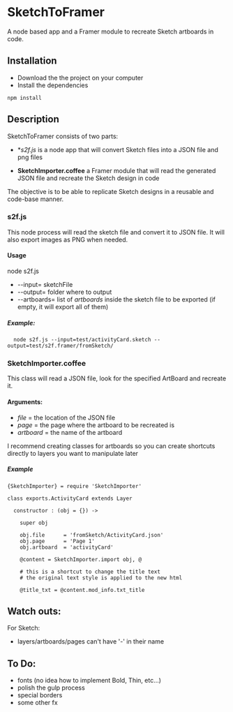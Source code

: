 # SketchToFramer

A node based app and a Framer module to recreate Sketch artboards in code.

## Installation

* Download the the project on your computer
* Install the dependencies
```
npm install
```


## Description


SketchToFramer consists of two parts:

* **s2f.js* is a node app that will convert Sketch files into a JSON file and png files

* **SketchImporter.coffee** a Framer module that will read the generated JSON file and recreate the Sketch design in code


The objective is to be able to replicate Sketch designs in a reusable and code-base manner.



### s2f.js ###

  This node process will read the sketch file and convert it to JSON file. It will also export images as PNG when needed.

#### Usage ####
 node s2f.js
  * --input= sketchFile
  * --output= folder where to output
  * --artboards= list of *artboards* inside the sketch file to be exported (if empty, it will export all of them)

##### Example: #####
```
  node s2f.js --input=test/activityCard.sketch --output=test/s2f.framer/fromSketch/
```





### SketchImporter.coffee ###

This class will read a JSON file, look for the specified ArtBoard and recreate it.


#### Arguments: ####
* *file* = the location of the JSON file
* *page* = the page where the artboard to be recreated is
* *artboard* = the name of the artboard

I recommend creating classes for artboards so you can create shortcuts directly to layers you want to manipulate later

##### Example #####
```
{SketchImporter} = require 'SketchImporter'

class exports.ActivityCard extends Layer

  constructor : (obj = {}) ->

    super obj

    obj.file      = 'fromSketch/ActivityCard.json'
    obj.page      = 'Page 1'
    obj.artboard  = 'activityCard'

    @content = SketchImporter.import obj, @

    # this is a shortcut to change the title text
    # the original text style is applied to the new html

    @title_txt = @content.mod_info.txt_title

```




## Watch outs: ##
For Sketch:
  * layers/artboards/pages can't have '-' in their name


## To Do: ##

* fonts (no idea how to implement Bold, Thin, etc...)
* polish the gulp process
* special borders
* some other fx
